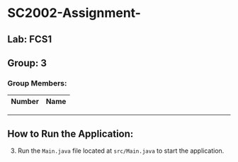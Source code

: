 # SC2002-Assignment-


## Lab: FCS1
## Group: 3 

### Group Members:
| Number | Name                          |
|--------|-------------------------------|


---

## How to Run the Application:
3. Run the `Main.java` file located at `src/Main.java` to start the application.
